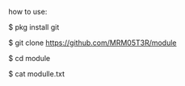 how to use:

$ pkg install git 

$ git clone https://github.com/MRM05T3R/module

$ cd module 

$ cat modulle.txt
